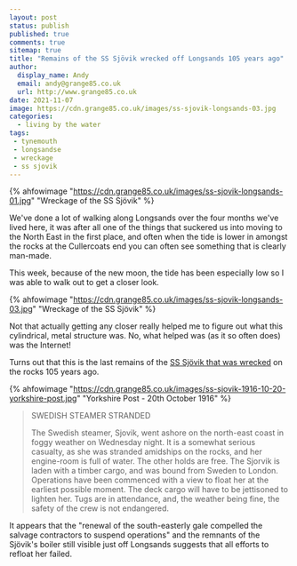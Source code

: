 ```yaml
---
layout: post
status: publish
published: true 
comments: true
sitemap: true
title: "Remains of the SS Sjövik wrecked off Longsands 105 years ago"
author:
  display_name: Andy
  email: andy@grange85.co.uk
  url: http://www.grange85.co.uk
date: 2021-11-07
image: https://cdn.grange85.co.uk/images/ss-sjovik-longsands-03.jpg
categories:
  - living by the water
tags:
 - tynemouth
 - longsandse
 - wreckage
 - ss sjovik
---
```

{% ahfowimage "https://cdn.grange85.co.uk/images/ss-sjovik-longsands-01.jpg" "Wreckage of the SS Sjövik" %}

We've done a lot of walking along Longsands over the four months we've lived here, it was after all one of the things that suckered us into moving to the North East in the first place, and often when the tide is lower in amongst the rocks at the Cullercoats end you can often see something that is clearly man-made.

This week, because of the new moon, the tide has been especially low so I was able to walk out to get a closer look. 

{% ahfowimage "https://cdn.grange85.co.uk/images/ss-sjovik-longsands-03.jpg" "Wreckage of the SS Sjövik" %}

Not that actually getting any closer really helped me to figure out what this cylindrical, metal structure was. No, what helped was (as it so often does) was the Internet!

Turns out that this is the last remains of the [SS Sjövik that was wrecked](https://www.wrecksite.eu/wreck.aspx?203891) on the rocks 105 years ago.

{% ahfowimage "https://cdn.grange85.co.uk/images/ss-sjovik-1916-10-20-yorkshire-post.jpg" "Yorkshire Post - 20th October 1916" %}

> SWEDISH STEAMER STRANDED
>
> The Swedish steamer, Sjovik, went ashore on the north-east coast in foggy weather on Wednesday night. It is a somewhat serious casualty, as she was stranded amidships on the rocks, and her engine-room is full of water. The other holds are free. The Sjorvik is laden with a timber cargo, and was bound from Sweden to London. Operations have been commenced with a view to float her at the earliest possible moment. The deck cargo will have to be jettisoned to lighten her. Tugs are in attendance, and, the weather being fine, the safety of the crew is not endangered.

It appears that the "renewal of the south-easterly gale compelled the salvage contractors to suspend operations" and the remnants of the Sjövik's boiler still visible just off Longsands suggests that all efforts to refloat her failed.

